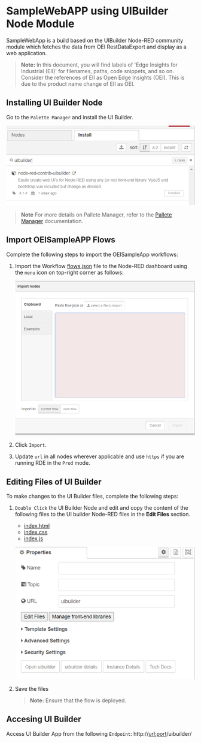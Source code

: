# SampleWebAPP using UIBuilder Node Module

SampleWebApp is a build based on the UIBuilder Node-RED community module which fetches the data from OEI RestDataExport and display as a web application.

>**Note:** In this document, you will find labels of 'Edge Insights for Industrial (EII)' for filenames, paths, code snippets, and so on. Consider the references of EII as Open Edge Insights (OEI). This is due to the product name change of EII as OEI.

## Installing UI Builder Node

Go to the `Palette Manager` and install the UI Builder.

![img_pallet.png](./images/img_pallet.png)

> **Note**
> For more details on Pallete Manager, refer to the [Pallete Manager](https://nodered.org/docs/user-guide/editor/palette/manager) documentation.

## Import OEISampleAPP Flows

Complete the following steps to import the OEISampleApp workflows:

1. Import the Workflow [flows.json](./flows.json) file to the Node-RED dashboard using the `menu` icon on top-right corner as follows:

   ![images/imageimportnodes.png](./images/imageimportnodes.png)

2. Click `Import`.

3. Update `url` in all nodes wherever applicable and use `https` if you are running RDE in the `Prod` mode.

## Editing Files of UI Builder

To make changes to the UI Builder files, complete the following steps:

1. `Double Click` the UI Builder Node and edit and copy the content of the following files to the UI builder Node-RED files in the **Edit Files** section.

   - [index.html](./index.html)
   - [index.css](./index.css)
   - [index.js](./index.js)

   ![img_edit_files.png](./images/img_edit_files.png)

2. Save the files
   >**Note:** Ensure that the flow is deployed.

## Accesing UI Builder

Access UI Builder App from the following `Endpoint`:
http://<url:port>/uibuilder/
